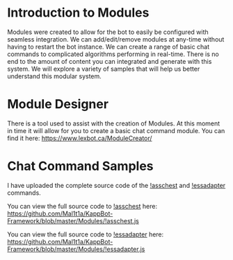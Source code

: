 # Introduction to Modules
Modules were created to allow for the bot to easily be configured with seamless integration. We can add/edit/remove modules at any-time without having to restart the bot instance. We can create a range of basic chat commands to complicated algorithms performing in real-time. There is no end to the amount of content you can integrated and generate with this system. We will explore a variety of samples that will help us better understand this modular system.
# Module Designer
There is a tool used to assist with the creation of Modules. At this moment in time it will allow for you to create a basic chat command module. You can find it here: https://www.lexbot.ca/ModuleCreator/
# Chat Command Samples
I have uploaded the complete source code of the [!asschest](https://github.com/Mal1t1a/KappBot-Framework/blob/master/Modules/!asschest.js) and [!essadapter](https://github.com/Mal1t1a/KappBot-Framework/blob/master/Modules/!essadapter.js) commands.

You can view the full source code to [!asschest](https://github.com/Mal1t1a/KappBot-Framework/blob/master/Modules/!asschest.js) here: https://github.com/Mal1t1a/KappBot-Framework/blob/master/Modules/!asschest.js

You can view the full source code to [!essadapter](https://github.com/Mal1t1a/KappBot-Framework/blob/master/Modules/!essadapter.js) here: https://github.com/Mal1t1a/KappBot-Framework/blob/master/Modules/!essadapter.js